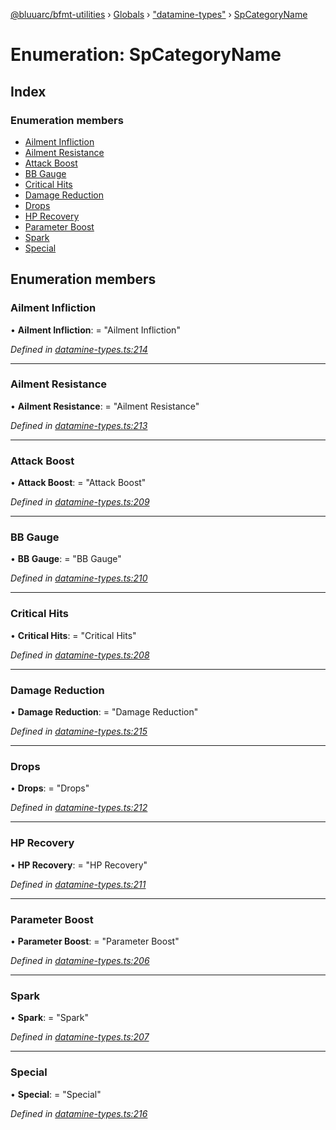 [@bluuarc/bfmt-utilities](../README.md) › [Globals](../globals.md) › ["datamine-types"](../modules/_datamine_types_.md) › [SpCategoryName](_datamine_types_.spcategoryname.md)

# Enumeration: SpCategoryName

## Index

### Enumeration members

* [Ailment Infliction](_datamine_types_.spcategoryname.md#ailment-infliction)
* [Ailment Resistance](_datamine_types_.spcategoryname.md#ailment-resistance)
* [Attack Boost](_datamine_types_.spcategoryname.md#attack-boost)
* [BB Gauge](_datamine_types_.spcategoryname.md#bb-gauge)
* [Critical Hits](_datamine_types_.spcategoryname.md#critical-hits)
* [Damage Reduction](_datamine_types_.spcategoryname.md#damage-reduction)
* [Drops](_datamine_types_.spcategoryname.md#drops)
* [HP Recovery](_datamine_types_.spcategoryname.md#hp-recovery)
* [Parameter Boost](_datamine_types_.spcategoryname.md#parameter-boost)
* [Spark](_datamine_types_.spcategoryname.md#spark)
* [Special](_datamine_types_.spcategoryname.md#special)

## Enumeration members

###  Ailment Infliction

• **Ailment Infliction**: = "Ailment Infliction"

*Defined in [datamine-types.ts:214](https://github.com/BluuArc/bfmt-utilities/blob/9e9d9b5/src/datamine-types.ts#L214)*

___

###  Ailment Resistance

• **Ailment Resistance**: = "Ailment Resistance"

*Defined in [datamine-types.ts:213](https://github.com/BluuArc/bfmt-utilities/blob/9e9d9b5/src/datamine-types.ts#L213)*

___

###  Attack Boost

• **Attack Boost**: = "Attack Boost"

*Defined in [datamine-types.ts:209](https://github.com/BluuArc/bfmt-utilities/blob/9e9d9b5/src/datamine-types.ts#L209)*

___

###  BB Gauge

• **BB Gauge**: = "BB Gauge"

*Defined in [datamine-types.ts:210](https://github.com/BluuArc/bfmt-utilities/blob/9e9d9b5/src/datamine-types.ts#L210)*

___

###  Critical Hits

• **Critical Hits**: = "Critical Hits"

*Defined in [datamine-types.ts:208](https://github.com/BluuArc/bfmt-utilities/blob/9e9d9b5/src/datamine-types.ts#L208)*

___

###  Damage Reduction

• **Damage Reduction**: = "Damage Reduction"

*Defined in [datamine-types.ts:215](https://github.com/BluuArc/bfmt-utilities/blob/9e9d9b5/src/datamine-types.ts#L215)*

___

###  Drops

• **Drops**: = "Drops"

*Defined in [datamine-types.ts:212](https://github.com/BluuArc/bfmt-utilities/blob/9e9d9b5/src/datamine-types.ts#L212)*

___

###  HP Recovery

• **HP Recovery**: = "HP Recovery"

*Defined in [datamine-types.ts:211](https://github.com/BluuArc/bfmt-utilities/blob/9e9d9b5/src/datamine-types.ts#L211)*

___

###  Parameter Boost

• **Parameter Boost**: = "Parameter Boost"

*Defined in [datamine-types.ts:206](https://github.com/BluuArc/bfmt-utilities/blob/9e9d9b5/src/datamine-types.ts#L206)*

___

###  Spark

• **Spark**: = "Spark"

*Defined in [datamine-types.ts:207](https://github.com/BluuArc/bfmt-utilities/blob/9e9d9b5/src/datamine-types.ts#L207)*

___

###  Special

• **Special**: = "Special"

*Defined in [datamine-types.ts:216](https://github.com/BluuArc/bfmt-utilities/blob/9e9d9b5/src/datamine-types.ts#L216)*

